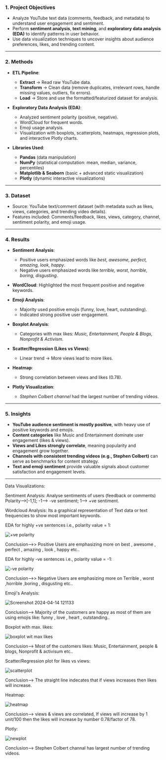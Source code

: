 
### **1. Project Objectives**

* Analyze YouTube text data (comments, feedback, and metadata) to understand user engagement and sentiment.
* Perform **sentiment analysis**, **text mining**, and **exploratory data analysis (EDA)** to identify patterns in user behavior.
* Use data visualization techniques to uncover insights about audience preferences, likes, and trending content.

---

### **2. Methods**

* **ETL Pipeline**:

  * **Extract** → Read raw YouTube data.
  * **Transform** → Clean data (remove duplicates, irrelevant rows, handle missing values, outliers, fix errors).
  * **Load** → Store and use the formatted/featurized dataset for analysis.

* **Exploratory Data Analysis (EDA)**:

  * Analyzed sentiment polarity (positive, negative).
  * WordCloud for frequent words.
  * Emoji usage analysis.
  * Visualization with boxplots, scatterplots, heatmaps, regression plots, and interactive Plotly charts.

* **Libraries Used**:

  * **Pandas** (data manipulation)
  * **NumPy** (statistical computation: mean, median, variance, percentiles)
  * **Matplotlib & Seaborn** (basic + advanced static visualization)
  * **Plotly** (dynamic interactive visualizations)

---

### **3. Dataset**

* Source: YouTube text/comment dataset (with metadata such as likes, views, categories, and trending video details).
* Features included: Comments/feedback, likes, views, category, channel, sentiment polarity, and emoji usage.

---

### **4. Results**

* **Sentiment Analysis**:

  * Positive users emphasized words like *best, awesome, perfect, amazing, look, happy*.
  * Negative users emphasized words like *terrible, worst, horrible, boring, disgusting*.

* **WordCloud**: Highlighted the most frequent positive and negative keywords.

* **Emoji Analysis**:

  * Majority used positive emojis (funny, love, heart, outstanding).
  * Indicated strong positive user engagement.

* **Boxplot Analysis**:

  * Categories with max likes: *Music, Entertainment, People & Blogs, Nonprofit & Activism*.

* **Scatter/Regression (Likes vs Views)**:

  * Linear trend → More views lead to more likes.

* **Heatmap**:

  * Strong correlation between views and likes (0.78).

* **Plotly Visualization**:

  * *Stephen Colbert channel* had the largest number of trending videos.

---

### **5. Insights**

* **YouTube audience sentiment is mostly positive**, with heavy use of positive keywords and emojis.
* **Content categories** like Music and Entertainment dominate user engagement (likes & views).
* **Views and Likes strongly correlate**, meaning popularity and engagement grow together.
* **Channels with consistent trending videos (e.g., Stephen Colbert)** can serve as benchmarks for content strategy.
* **Text and emoji sentiment** provide valuable signals about customer satisfaction and engagement levels.

---


Data Visualizations:

Sentiment Analysis: Analyse sentiments of users (feedback or comments) Polarity-->[-1,1]; -1--> -ve sentiment; 1--> +ve sentiment.

Wordcloud Analysis: Its a graphical representation of Text data or text frequencies to show most important keywords.

EDA for highly +ve sentences i.e., polarity value = 1:

![+ve polarity](https://github.com/Arvisanthu/Youtube_data_analysis/assets/165466685/5fde438d-437c-4b4a-bd09-5b65ea7e6fb5)

Conclusion-->> Positive Users are emphasizing more on best , awesome , perfect , amazing , look , happy  etc..

EDA for highly -ve sentences i.e., polarity value = -1:

![-ve polarity](https://github.com/Arvisanthu/Youtube_data_analysis/assets/165466685/d38d1555-e6a2-4117-850c-28a6e2e4d409)

Conclusion-->> Negative Users are emphasizing more on Terrible , worst ,horrible ,boring , disgusting etc..


Emoji's Analysis:

![Screenshot 2024-04-14 121133](https://github.com/Arvisanthu/Youtube_data_analysis/assets/165466685/9857ab78-823e-4085-9821-c8fd5a3acc58)

Conclusion--> Majority of the customers are happy as most of them are using emojis like: funny , love , heart , outstanding..

Boxplot with max. likes:

![boxplot wit max likes](https://github.com/Arvisanthu/Youtube_data_analysis/assets/165466685/6b25bf64-bd0b-40ff-b2a6-b04e4d675d74)

Conclusion--> Most of the customers likes: Music, Entertainment, people & blogs, Nonprofit & activisum etc..


Scatter/Regression plot for likes vs views: 

![scatterplot](https://github.com/Arvisanthu/Youtube_data_analysis/assets/165466685/76bc3204-ecd8-495a-b361-c683aaaf2379)

Conclusion--> The straight line indecates that if views increases then likes will increase.

Heatmap:

![heatmap](https://github.com/Arvisanthu/Youtube_data_analysis/assets/165466685/c2ff76d6-2bc1-462a-bdde-178a9e4b0ee6)

Conclusion--> views & views are correlated, If views will increase by 1 unit/100 then the likes will increase by number 0.78/factor of 78.


Plotly:

![newplot](https://github.com/Arvisanthu/Youtube_data_analysis/assets/165466685/adbe0253-70b7-48e1-85fc-17efa07ee7c8)

Conclusion--> Stephen Colbert channal has largest number of trending videos.


